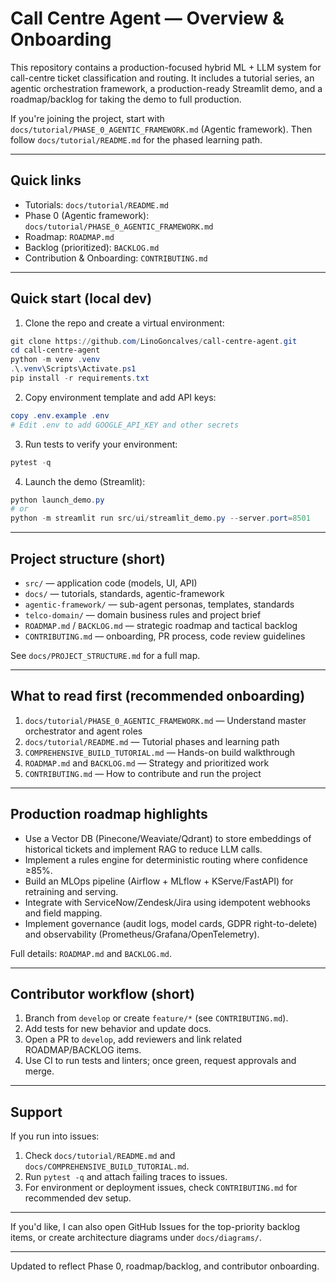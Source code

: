 # Call Centre Agent — Overview & Onboarding

This repository contains a production-focused hybrid ML + LLM system for call-centre ticket classification and routing. It includes a tutorial series, an agentic orchestration framework, a production-ready Streamlit demo, and a roadmap/backlog for taking the demo to full production.

If you're joining the project, start with `docs/tutorial/PHASE_0_AGENTIC_FRAMEWORK.md` (Agentic framework). Then follow `docs/tutorial/README.md` for the phased learning path.

---

## Quick links

- Tutorials: `docs/tutorial/README.md`
- Phase 0 (Agentic framework): `docs/tutorial/PHASE_0_AGENTIC_FRAMEWORK.md`
- Roadmap: `ROADMAP.md`
- Backlog (prioritized): `BACKLOG.md`
- Contribution & Onboarding: `CONTRIBUTING.md`

---

## Quick start (local dev)

1. Clone the repo and create a virtual environment:

```powershell
git clone https://github.com/LinoGoncalves/call-centre-agent.git
cd call-centre-agent
python -m venv .venv
.\.venv\Scripts\Activate.ps1
pip install -r requirements.txt
```

2. Copy environment template and add API keys:

```powershell
copy .env.example .env
# Edit .env to add GOOGLE_API_KEY and other secrets
```

3. Run tests to verify your environment:

```powershell
pytest -q
```

4. Launch the demo (Streamlit):

```powershell
python launch_demo.py
# or
python -m streamlit run src/ui/streamlit_demo.py --server.port=8501
```

---

## Project structure (short)

- `src/` — application code (models, UI, API)
- `docs/` — tutorials, standards, agentic-framework
- `agentic-framework/` — sub-agent personas, templates, standards
- `telco-domain/` — domain business rules and project brief
- `ROADMAP.md` / `BACKLOG.md` — strategic roadmap and tactical backlog
- `CONTRIBUTING.md` — onboarding, PR process, code review guidelines

See `docs/PROJECT_STRUCTURE.md` for a full map.

---

## What to read first (recommended onboarding)

1. `docs/tutorial/PHASE_0_AGENTIC_FRAMEWORK.md` — Understand master orchestrator and agent roles
2. `docs/tutorial/README.md` — Tutorial phases and learning path
3. `COMPREHENSIVE_BUILD_TUTORIAL.md` — Hands-on build walkthrough
4. `ROADMAP.md` and `BACKLOG.md` — Strategy and prioritized work
5. `CONTRIBUTING.md` — How to contribute and run the project

---

## Production roadmap highlights

- Use a Vector DB (Pinecone/Weaviate/Qdrant) to store embeddings of historical tickets and implement RAG to reduce LLM calls.
- Implement a rules engine for deterministic routing where confidence ≥85%.
- Build an MLOps pipeline (Airflow + MLflow + KServe/FastAPI) for retraining and serving.
- Integrate with ServiceNow/Zendesk/Jira using idempotent webhooks and field mapping.
- Implement governance (audit logs, model cards, GDPR right-to-delete) and observability (Prometheus/Grafana/OpenTelemetry).

Full details: `ROADMAP.md` and `BACKLOG.md`.

---

## Contributor workflow (short)

1. Branch from `develop` or create `feature/*` (see `CONTRIBUTING.md`).
2. Add tests for new behavior and update docs.
3. Open a PR to `develop`, add reviewers and link related ROADMAP/BACKLOG items.
4. Use CI to run tests and linters; once green, request approvals and merge.

---

## Support

If you run into issues:
1. Check `docs/tutorial/README.md` and `docs/COMPREHENSIVE_BUILD_TUTORIAL.md`.
2. Run `pytest -q` and attach failing traces to issues.
3. For environment or deployment issues, check `CONTRIBUTING.md` for recommended dev setup.

---

If you'd like, I can also open GitHub Issues for the top-priority backlog items, or create architecture diagrams under `docs/diagrams/`.

---

Updated to reflect Phase 0, roadmap/backlog, and contributor onboarding.

